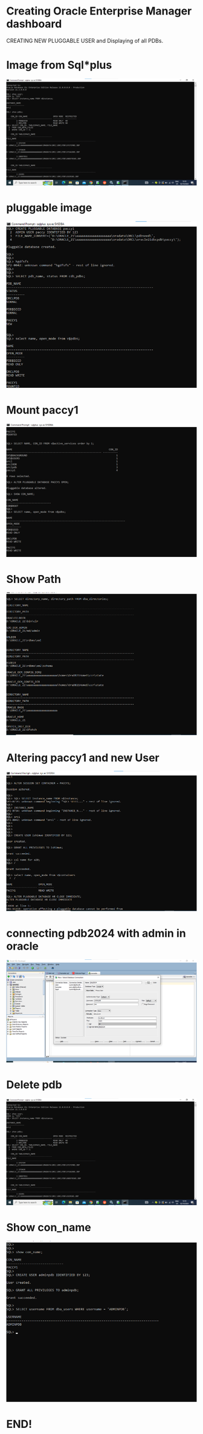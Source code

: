 # Creating Oracle Enterprise Manager dashboard

CREATING NEW PLUGGABLE USER
and Displaying of all PDBs.

# Image from Sql*plus
![Alt text of the image, OPtional](assets/SHOWPATHOFPDBs.png)

# pluggable image

  ![Alt text of the image, OPtional](assets/pluggableseed.png)

  # Mount paccy1
  ![Alt text of the image, OPtional](assets/paccymounted2.png)

# Show Path
![Alt text of the image, OPtional](assets/userishimwe.png)
# Altering paccy1 and new User
![Alt text of the image, OPtional](assets/altering.png)

# connecting pdb2024 with admin in oracle

![Alt text of the image, OPtional](assets/plsql.png)
# Delete pdb
![Alt text of the image, OPtional](assets/SHOWPATHOFPDBs.png)
# Show con_name
![Alt text of the image, OPtional](assets/showconname.png)

# END!
